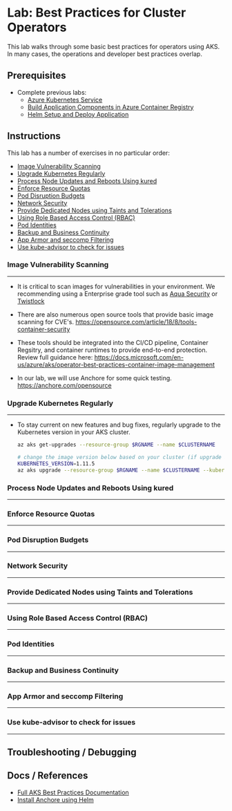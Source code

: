 # Lab: Best Practices for Cluster Operators

This lab walks through some basic best practices for operators using AKS. In many cases, the operations and developer best practices overlap. 

## Prerequisites

* Complete previous labs:
    * [Azure Kubernetes Service](../create-aks-cluster/README.md)
    * [Build Application Components in Azure Container Registry](../build-application/README.md)
    * [Helm Setup and Deploy Application](../helm-setup-deploy/README.md)

## Instructions

This lab has a number of exercises in no particular order:

- [Image Vulnerability Scanning](#image-vulnerability-scanning)
- [Upgrade Kubernetes Regularly](#Upgrade-Kubernetes-Regularly)
- [Process Node Updates and Reboots Using kured](#Process-Node-Updates-and-Reboots-Using-kured)
- [Enforce Resource Quotas](#Enforce-Resource-Quotas)
- [Pod Disruption Budgets](#Pod-Disruption-Budgets)
- [Network Security](#Network-Security)
- [Provide Dedicated Nodes using Taints and Tolerations](#Provide-Dedicated-Nodes-using-Taints-and-Tolerations)
- [Using Role Based Access Control (RBAC)](#Using-Role-Based-Access-Control-(RBAC))
- [Pod Identities](#Pod-Identities)
- [Backup and Business Continuity](#Backup-and-Business-Continuity)
- [App Armor and seccomp Filtering](#App-Armor-and-seccomp-Filtering)
- [Use kube-advisor to check for issues](#Use-kube-advisor-to-check-for-issues)


### Image Vulnerability Scanning
- - -

* It is critical to scan images for vulnerabilities in your environment. We recommending using a Enterprise grade tool such as [Aqua Security](https://www.aquasec.com/products/aqua-container-security-platform) or [Twistlock](https://www.twistlock.com/why-twistlock)

* There are also numerous open source tools that provide basic image scanning for CVE's. https://opensource.com/article/18/8/tools-container-security 

* These tools should be integrated into the CI/CD pipeline, Container Regsitry, and container runtimes to provide end-to-end protection. Review full guidance here: https://docs.microsoft.com/en-us/azure/aks/operator-best-practices-container-image-management 

* In our lab, we will use Anchore for some quick testing. https://anchore.com/opensource 

### Upgrade Kubernetes Regularly
- - -

* To stay current on new features and bug fixes, regularly upgrade to the Kubernetes version in your AKS cluster.

    ```bash
    az aks get-upgrades --resource-group $RGNAME --name $CLUSTERNAME
    ```

    ```bash
    # change the image version below based on your cluster (if upgrade is available)
    KUBERNETES_VERSION=1.11.5
    az aks upgrade --resource-group $RGNAME --name $CLUSTERNAME --kubernetes-version $KUBERNETES_VERSION
    ```

### Process Node Updates and Reboots Using kured
- - -


### Enforce Resource Quotas
- - -


### Pod Disruption Budgets
- - -


### Network Security
- - -


### Provide Dedicated Nodes using Taints and Tolerations
- - -


### Using Role Based Access Control (RBAC)
- - -


### Pod Identities
- - -


### Backup and Business Continuity
- - -


### App Armor and seccomp Filtering
- - -


### Use kube-advisor to check for issues
- - -





## Troubleshooting / Debugging


## Docs / References

* [Full AKS Best Practices Documentation](https://docs.microsoft.com/en-us/azure/aks/best-practices)
* [Install Anchore using Helm](https://anchore.freshdesk.com/support/solutions/articles/36000060726-installing-anchore-using-helm)